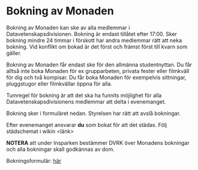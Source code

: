 # Bokning av Monaden

Bokning av Monaden kan ske av alla medlemmar i Datavetenskapsdivisionen. 
Bokning är endast tillåtet efter 17:00. Sker bokning mindre 24 timmar i förskott har andra medlemmar rätt att neka bokning.
Vid konflikt om bokad är det först och främst först till kvarn som gäller. 

Bokning av Monaden får endast ske för den allmänna studentnyttan. 
Du får alltså inte boka Monaden för ex grupparbeten, privata fester eller filmkväll för dig och två kompisar.
Du får boka Monaden för exempelvis sittningar, pluggstugor eller filmkvällar öppna för alla.

Tumregel för bokning är att det ska ha funnits möjlighet för alla Datavetenskapsdivisionens medlemmar att delta i evenemanget.

Bokning sker i formuläret nedan. Styrelsen har rätt att avslå bokningar.

Efter evenemanget ansvarar __du__ som bokat för att det städas. Följ städschemat i wikin <länk>


**NOTERA** att under Insparken bestämmer DVRK över Monadens bokningar och alla bokningar skall godkännas av dom.

Bokningsformulär: [här](https://forms.gle/u7m5iTYhLqtQbNhe6)